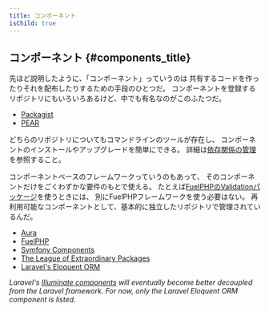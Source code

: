 ```yaml
---
title: コンポーネント
isChild: true
---
```


## コンポーネント {#components_title}

先ほど説明したように、「コンポーネント」っていうのは
共有するコードを作ったりそれを配布したりするための手段のひとつだ。
コンポーネントを登録するリポジトリにもいろいろあるけど、中でも有名なのがこのふたつだ。

* [Packagist](/#composer_と_packagist)
* [PEAR](/#pear)

どちらのリポジトリについてもコマンドラインのツールが存在し、
コンポーネントのインストールやアップグレードを簡単にできる。
詳細は[依存関係の管理][dm]を参照すること。

コンポーネントベースのフレームワークっていうのもあって、
そのコンポーネントだけをごくわずかな要件のもとで使える。
たとえば[FuelPHPのValidationパッケージ][fuelval]を使うときには、
別にFuelPHPフレームワークを使う必要はない。
再利用可能なコンポーネントとして、基本的に独立したリポジトリで管理されているんだ。

  [dm]: /#依存関係の管理
  [fuelval]: https://github.com/fuelphp/validation

* [Aura](http://auraphp.github.com/)
* [FuelPHP](https://github.com/fuelphp)
* [Symfony Components](http://symfony.com/doc/current/components/index.html)
* [The League of Extraordinary Packages](http://thephpleague.com/)
* [Laravel's Eloquent ORM](https://github.com/illuminate/database)

_Laravel's [Illuminate components](https://github.com/illuminate) will eventually become better decoupled from the Laravel framework.
For now, only the Laravel Eloquent ORM component is listed._
